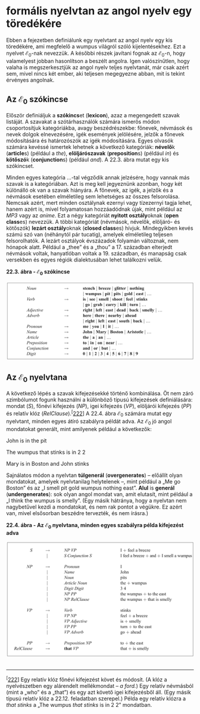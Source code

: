 <?xml version="1.0" encoding="UTF-8" standalone="no"?>
<!DOCTYPE html PUBLIC "-//W3C//DTD XHTML 1.1//EN" "http://www.w3.org/TR/xhtml11/DTD/xhtml11.dtd">
<html xmlns="http://www.w3.org/1999/xhtml"><head><meta name="generator" content="DocBook XSL Stylesheets V1.76.1"/></head><body><div class="section" title="formális nyelvtan az angol nyelv egy töredékére"><div class="titlepage"><div><div><h1 class="title"><a id="id759093"/>formális nyelvtan az angol nyelv egy töredékére</h1></div></div></div><p>Ebben a fejezetben definiálunk egy nyelvtant az angol nyelv egy kis töredékére, ami megfelelő a wumpus világról szóló kijelentésekhez. Ezt a nyelvet ℰ<sub>0</sub>-nak nevezzük. A későbbi részek javítani fognak az ℰ<sub>0</sub>-n, hogy valamelyest jobban hasonlítson a beszélt angolra. Igen valószínűtlen, hogy valaha is megszerkesztjük az angol nyelv teljes nyelvtanát, már csak azért sem, mivel nincs két ember, aki teljesen megegyezne abban, mit is tekint érvényes angolnak.</p><div class="section" title="Az ℰ0 szókincse"><div class="titlepage"><div><div><h2 class="title"><a id="id759107"/>Az ℰ<sub>0</sub> szókincse</h2></div></div></div><p>Először definiáljuk a <span class="strong"><strong>szókincs</strong></span>et (<span class="strong"><strong>lexicon</strong></span>), azaz a megengedett szavak listáját. A szavakat a szótárhasználók számára ismerős módon csoportosítjuk kategóriákba, avagy beszédrészekbe: főnevek, névmások és nevek dolgok elnevezésére, igék események jelölésére, jelzők a főnevek módosítására és határozószók az igék módosítására. Egyes olvasók számára kevéssé ismertek lehetnek a következő kategóriák: <span class="strong"><strong>névelő</strong></span>k (<span class="strong"><strong>article</strong></span>s) (például a <span class="emphasis"><em>the</em></span>), <span class="strong"><strong>elöljárószavak</strong></span> (<span class="strong"><strong>preposition</strong></span>s) (például <span class="emphasis"><em>in</em></span>) és <span class="strong"><strong>kötőszó</strong></span>k (<span class="strong"><strong>conjunction</strong></span>s) (például <span class="emphasis"><em>and</em></span>). A 22.3. ábra mutat egy kis szókincset.</p><p>Minden egyes kategória …-tal végződik annak jelzésére, hogy vannak más szavak is a kategóriában. Azt is meg kell jegyeznünk azonban, hogy két különálló ok van a szavak hiányára. A főnevek, az igék, a jelzők és a névmások esetében elméletileg sem lehetséges az összes felsorolása. Nemcsak azért, mert minden osztálynak ezernyi vagy tízezernyi tagja lehet, hanem azért is, mivel folyamatosan hozzáadódnak újak, mint például az <span class="emphasis"><em>MP3</em></span> vagy az <span class="emphasis"><em>anime</em></span>. Ezt a négy kategóriát <span class="strong"><strong>nyitott osztály</strong></span>oknak (<span class="strong"><strong>open class</strong></span>es) nevezzük. A többi kategóriát (névmások, névelők, elöljáró- és kötőszók) <span class="strong"><strong>lezárt osztály</strong></span>oknak (<span class="strong"><strong>closed class</strong></span>es) hívjuk. Mindegyikben kevés számú szó van (néhánytól pár tucatig), amelyek elméletileg teljesen felsorolhatók. A lezárt osztályok évszázadok folyamán változnak, nem hónapok alatt. Például a „thee” és a „thou” a 17. században elterjedt névmások voltak, hanyatlóban voltak a 19. században, és manapság csak versekben és egyes régiók dialektusában lehet találkozni velük.</p><div class="figure"><a id="id759194"/><p class="title"><strong>22.3. ábra - ℰ<sub>0</sub> szókincse</strong></p><div class="figure-contents"><div class="mediaobject"><img src="kepek/22-03.png" alt="ℰ0 szókincse"/></div></div></div></div><div class="section" title="Az ℰ0 nyelvtana"><div class="titlepage"><div><div><h2 class="title"><a id="id759207"/>Az ℰ<sub>0</sub> nyelvtana</h2></div></div></div><p>A következő lépés a szavak kifejezésekké történő kombinálása. Öt nem záró szimbólumot fogunk használni a különböző típusú kifejezések definiálására: mondat (<span class="emphasis"><em>S</em></span>), főnévi kifejezés (<span class="emphasis"><em>NP</em></span>), igei kifejezés (<span class="emphasis"><em>VP</em></span>), elöljárói kifejezés (<span class="emphasis"><em>PP</em></span>) és relatív klóz (<span class="emphasis"><em>RelClause</em></span>).<sup>[<a id="id759236" href="#ftn.id759236" class="footnote">222</a>]</sup> A 22.4. ábra ℰ<sub>0</sub> számára mutat egy nyelvtant, minden egyes átíró szabályra példát adva. Az ℰ<sub>0 </sub>jó angol mondatokat generált, mint amilyenek például a következők:</p><p>John is in the pit</p><p>The wumpus that stinks is in 2 2</p><p>Mary is in Boston and John stinks</p><p>Sajnálatos módon a nyelvtan <span class="strong"><strong>túlgenerál</strong></span> (<span class="strong"><strong>overgenerates</strong></span>) – előállít olyan mondatokat, amelyek nyelvtanilag helytelenek –, mint például a „Me go Boston” és az „I smell pit gold wumpus nothing east”. <span class="strong"><strong>Alul</strong></span> is <span class="strong"><strong>generál </strong></span>(<span class="strong"><strong>undergenerates</strong></span>): sok olyan angol mondat van, amit elutasít, mint például a „I think the wumpus is smelly”. (Egy másik hátránya, hogy a nyelvtan nem nagybetűvel kezdi a mondatokat, és nem rak pontot a végükre. Ez azért van, mivel elsősorban beszédre tervezték, és nem írásra.)</p><div class="figure"><a id="id759295"/><p class="title"><strong>22.4. ábra - Az ℰ<sub>0</sub> nyelvtana, minden egyes szabályra példa kifejezést adva</strong></p><div class="figure-contents"><div class="mediaobject"><img src="kepek/22-04.png" alt="Az ℰ0 nyelvtana, minden egyes szabályra példa kifejezést adva"/></div></div></div></div><div class="footnotes"><br/><hr/><div class="footnote"><p class="footnote text"><sup>[<a id="ftn.id759236" href="#id759236" class="para">222</a>] </sup> Egy relatív klóz főnévi kifejezést követ és módosít. (A klóz a nyelvészetben egy alárendelt mellékmondat – <span class="emphasis"><em>a ford.</em></span>) Egy relatív névmásból (mint a „who” és a „that”) és egy azt követő igei kifejezésből áll. (Egy másik típusú relatív klóz a 22.12. feladatban szerepel.) Példa egy relatív klózra a <span class="emphasis"><em>that stinks</em></span> a „The wumpus <span class="emphasis"><em>that stinks</em></span> is in 2 2” mondatban.</p></div></div></div></body></html>
